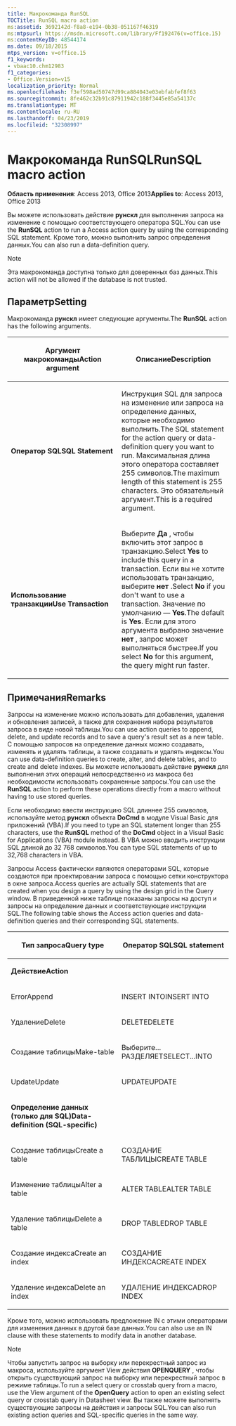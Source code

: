 ```yaml
---
title: Макрокоманда RunSQL
TOCTitle: RunSQL macro action
ms:assetid: 3692142d-f8a8-e194-0b38-051167f46319
ms:mtpsurl: https://msdn.microsoft.com/library/Ff192476(v=office.15)
ms:contentKeyID: 48544174
ms.date: 09/18/2015
mtps_version: v=office.15
f1_keywords:
- vbaac10.chm12983
f1_categories:
- Office.Version=v15
localization_priority: Normal
ms.openlocfilehash: f3ef598ad50747d99ca884043e03ebfabfef8f63
ms.sourcegitcommit: 8fe462c32b91c87911942c188f3445e85a54137c
ms.translationtype: MT
ms.contentlocale: ru-RU
ms.lasthandoff: 04/23/2019
ms.locfileid: "32308997"
---
```

# <a name="runsql-macro-action"></a><span data-ttu-id="8d028-102">Макрокоманда RunSQL</span><span class="sxs-lookup"><span data-stu-id="8d028-102">RunSQL macro action</span></span>

<span data-ttu-id="8d028-103">**Область применения**: Access 2013, Office 2013</span><span class="sxs-lookup"><span data-stu-id="8d028-103">**Applies to**: Access 2013, Office 2013</span></span>

<span data-ttu-id="8d028-104">Вы можете использовать действие **рунскл** для выполнения запроса на изменение с помощью соответствующего оператора SQL.</span><span class="sxs-lookup"><span data-stu-id="8d028-104">You can use the **RunSQL** action to run a Access action query by using the corresponding SQL statement.</span></span> <span data-ttu-id="8d028-105">Кроме того, можно выполнить запрос определения данных.</span><span class="sxs-lookup"><span data-stu-id="8d028-105">You can also run a data-definition query.</span></span>

> [!NOTE]
> <span data-ttu-id="8d028-106">Эта макрокоманда доступна только для доверенных баз данных.</span><span class="sxs-lookup"><span data-stu-id="8d028-106">This action will not be allowed if the database is not trusted.</span></span> 

## <a name="setting"></a><span data-ttu-id="8d028-107">Параметр</span><span class="sxs-lookup"><span data-stu-id="8d028-107">Setting</span></span>

<span data-ttu-id="8d028-108">Макрокоманда **рунскл** имеет следующие аргументы.</span><span class="sxs-lookup"><span data-stu-id="8d028-108">The **RunSQL** action has the following arguments.</span></span>

<table>
<colgroup>
<col style="width: 50%" />
<col style="width: 50%" />
</colgroup>
<thead>
<tr class="header">
<th><p><span data-ttu-id="8d028-109">Аргумент макрокоманды</span><span class="sxs-lookup"><span data-stu-id="8d028-109">Action argument</span></span></p></th>
<th><p><span data-ttu-id="8d028-110">Описание</span><span class="sxs-lookup"><span data-stu-id="8d028-110">Description</span></span></p></th>
</tr>
</thead>
<tbody>
<tr class="odd">
<td><p><span data-ttu-id="8d028-111"><strong>Оператор SQL</strong></span><span class="sxs-lookup"><span data-stu-id="8d028-111"><strong>SQL Statement</strong></span></span></p></td>
<td><p><span data-ttu-id="8d028-112">Инструкция SQL для запроса на изменение или запроса на определение данных, которые необходимо выполнить.</span><span class="sxs-lookup"><span data-stu-id="8d028-112">The SQL statement for the action query or data-definition query you want to run.</span></span> <span data-ttu-id="8d028-113">Максимальная длина этого оператора составляет 255 символов.</span><span class="sxs-lookup"><span data-stu-id="8d028-113">The maximum length of this statement is 255 characters.</span></span> <span data-ttu-id="8d028-114">Это обязательный аргумент.</span><span class="sxs-lookup"><span data-stu-id="8d028-114">This is a required argument.</span></span></p></td>
</tr>
<tr class="even">
<td><p><span data-ttu-id="8d028-115"><strong>Использование транзакции</strong></span><span class="sxs-lookup"><span data-stu-id="8d028-115"><strong>Use Transaction</strong></span></span></p></td>
<td><p><span data-ttu-id="8d028-116">Выберите <strong>Да</strong> , чтобы включить этот запрос в транзакцию.</span><span class="sxs-lookup"><span data-stu-id="8d028-116">Select <strong>Yes</strong> to include this query in a transaction.</span></span> <span data-ttu-id="8d028-117">Если вы не хотите использовать транзакцию, выберите <strong>нет</strong> .</span><span class="sxs-lookup"><span data-stu-id="8d028-117">Select <strong>No</strong> if you don't want to use a transaction.</span></span> <span data-ttu-id="8d028-118">Значение по умолчанию — <strong>Yes</strong>.</span><span class="sxs-lookup"><span data-stu-id="8d028-118">The default is <strong>Yes</strong>.</span></span> <span data-ttu-id="8d028-119">Если для этого аргумента выбрано значение <strong>нет</strong> , запрос может выполняться быстрее.</span><span class="sxs-lookup"><span data-stu-id="8d028-119">If you select <strong>No</strong> for this argument, the query might run faster.</span></span></p></td>
</tr>
</tbody>
</table>


## <a name="remarks"></a><span data-ttu-id="8d028-120">Примечания</span><span class="sxs-lookup"><span data-stu-id="8d028-120">Remarks</span></span>

<span data-ttu-id="8d028-121">Запросы на изменение можно использовать для добавления, удаления и обновления записей, а также для сохранения набора результатов запроса в виде новой таблицы.</span><span class="sxs-lookup"><span data-stu-id="8d028-121">You can use action queries to append, delete, and update records and to save a query's result set as a new table.</span></span> <span data-ttu-id="8d028-122">С помощью запросов на определение данных можно создавать, изменять и удалять таблицы, а также создавать и удалять индексы.</span><span class="sxs-lookup"><span data-stu-id="8d028-122">You can use data-definition queries to create, alter, and delete tables, and to create and delete indexes.</span></span> <span data-ttu-id="8d028-123">Вы можете использовать действие **рунскл** для выполнения этих операций непосредственно из макроса без необходимости использовать сохраненные запросы.</span><span class="sxs-lookup"><span data-stu-id="8d028-123">You can use the **RunSQL** action to perform these operations directly from a macro without having to use stored queries.</span></span>

<span data-ttu-id="8d028-124">Если необходимо ввести инструкцию SQL длиннее 255 символов, используйте метод **рунскл** объекта **DoCmd** в модуле Visual Basic для приложений (VBA).</span><span class="sxs-lookup"><span data-stu-id="8d028-124">If you need to type an SQL statement longer than 255 characters, use the **RunSQL** method of the **DoCmd** object in a Visual Basic for Applications (VBA) module instead.</span></span> <span data-ttu-id="8d028-125">В VBA можно вводить инструкции SQL длиной до 32 768 символов.</span><span class="sxs-lookup"><span data-stu-id="8d028-125">You can type SQL statements of up to 32,768 characters in VBA.</span></span>

<span data-ttu-id="8d028-126">Запросы Access фактически являются операторами SQL, которые создаются при проектировании запроса с помощью сетки конструктора в окне запроса.</span><span class="sxs-lookup"><span data-stu-id="8d028-126">Access queries are actually SQL statements that are created when you design a query by using the design grid in the Query window.</span></span> <span data-ttu-id="8d028-127">В приведенной ниже таблице показаны запросы на доступ и запросы на определение данных и соответствующие инструкции SQL.</span><span class="sxs-lookup"><span data-stu-id="8d028-127">The following table shows the Access action queries and data-definition queries and their corresponding SQL statements.</span></span>

<table>
<colgroup>
<col style="width: 50%" />
<col style="width: 50%" />
</colgroup>
<thead>
<tr class="header">
<th><p><span data-ttu-id="8d028-128">Тип запроса</span><span class="sxs-lookup"><span data-stu-id="8d028-128">Query type</span></span></p></th>
<th><p><span data-ttu-id="8d028-129">Оператор SQL</span><span class="sxs-lookup"><span data-stu-id="8d028-129">SQL statement</span></span></p></th>
</tr>
</thead>
<tbody>
<tr class="odd">
<td><p><span data-ttu-id="8d028-130"><strong>Действие</strong></span><span class="sxs-lookup"><span data-stu-id="8d028-130"><strong>Action</strong></span></span></p></td>
<td><p></p></td>
</tr>
<tr class="even">
<td><p><span data-ttu-id="8d028-131">Error</span><span class="sxs-lookup"><span data-stu-id="8d028-131">Append</span></span></p></td>
<td><p><span data-ttu-id="8d028-132">INSERT INTO</span><span class="sxs-lookup"><span data-stu-id="8d028-132">INSERT INTO</span></span></p></td>
</tr>
<tr class="odd">
<td><p><span data-ttu-id="8d028-133">Удаление</span><span class="sxs-lookup"><span data-stu-id="8d028-133">Delete</span></span></p></td>
<td><p><span data-ttu-id="8d028-134">DELETE</span><span class="sxs-lookup"><span data-stu-id="8d028-134">DELETE</span></span></p></td>
</tr>
<tr class="even">
<td><p><span data-ttu-id="8d028-135">Создание таблицы</span><span class="sxs-lookup"><span data-stu-id="8d028-135">Make-table</span></span></p></td>
<td><p><span data-ttu-id="8d028-136">Выберите... РАЗДЕЛЯЕТ</span><span class="sxs-lookup"><span data-stu-id="8d028-136">SELECT...INTO</span></span></p></td>
</tr>
<tr class="odd">
<td><p><span data-ttu-id="8d028-137">Update</span><span class="sxs-lookup"><span data-stu-id="8d028-137">Update</span></span></p></td>
<td><p><span data-ttu-id="8d028-138">UPDATE</span><span class="sxs-lookup"><span data-stu-id="8d028-138">UPDATE</span></span></p></td>
</tr>
<tr class="even">
<td><p><span data-ttu-id="8d028-139"><strong>Определение данных (только для SQL)</strong></span><span class="sxs-lookup"><span data-stu-id="8d028-139"><strong>Data-definition (SQL-specific)</strong></span></span></p></td>
<td><p></p></td>
</tr>
<tr class="odd">
<td><p><span data-ttu-id="8d028-140">Создание таблицы</span><span class="sxs-lookup"><span data-stu-id="8d028-140">Create a table</span></span></p></td>
<td><p><span data-ttu-id="8d028-141">СОЗДАНИЕ ТАБЛИЦЫ</span><span class="sxs-lookup"><span data-stu-id="8d028-141">CREATE TABLE</span></span></p></td>
</tr>
<tr class="even">
<td><p><span data-ttu-id="8d028-142">Изменение таблицы</span><span class="sxs-lookup"><span data-stu-id="8d028-142">Alter a table</span></span></p></td>
<td><p><span data-ttu-id="8d028-143">ALTER TABLE</span><span class="sxs-lookup"><span data-stu-id="8d028-143">ALTER TABLE</span></span></p></td>
</tr>
<tr class="odd">
<td><p><span data-ttu-id="8d028-144">Удаление таблицы</span><span class="sxs-lookup"><span data-stu-id="8d028-144">Delete a table</span></span></p></td>
<td><p><span data-ttu-id="8d028-145">DROP TABLE</span><span class="sxs-lookup"><span data-stu-id="8d028-145">DROP TABLE</span></span></p></td>
</tr>
<tr class="even">
<td><p><span data-ttu-id="8d028-146">Создание индекса</span><span class="sxs-lookup"><span data-stu-id="8d028-146">Create an index</span></span></p></td>
<td><p><span data-ttu-id="8d028-147">СОЗДАНИЕ ИНДЕКСА</span><span class="sxs-lookup"><span data-stu-id="8d028-147">CREATE INDEX</span></span></p></td>
</tr>
<tr class="odd">
<td><p><span data-ttu-id="8d028-148">Удаление индекса</span><span class="sxs-lookup"><span data-stu-id="8d028-148">Delete an index</span></span></p></td>
<td><p><span data-ttu-id="8d028-149">УДАЛЕНИЕ ИНДЕКСА</span><span class="sxs-lookup"><span data-stu-id="8d028-149">DROP INDEX</span></span></p></td>
</tr>
</tbody>
</table>

<span data-ttu-id="8d028-150">Кроме того, можно использовать предложение IN с этими операторами для изменения данных в другой базе данных.</span><span class="sxs-lookup"><span data-stu-id="8d028-150">You can also use an IN clause with these statements to modify data in another database.</span></span>

> [!NOTE]
> <span data-ttu-id="8d028-151">Чтобы запустить запрос на выборку или перекрестный запрос из макроса, используйте аргумент View действия **OPENQUERY** , чтобы открыть существующий запрос на выборку или перекрестный запрос в режиме таблицы.</span><span class="sxs-lookup"><span data-stu-id="8d028-151">To run a select query or crosstab query from a macro, use the View argument of the **OpenQuery** action to open an existing select query or crosstab query in Datasheet view.</span></span> <span data-ttu-id="8d028-152">Вы также можете выполнять существующие запросы на действия и запросы SQL.</span><span class="sxs-lookup"><span data-stu-id="8d028-152">You can also run existing action queries and SQL-specific queries in the same way.</span></span>
